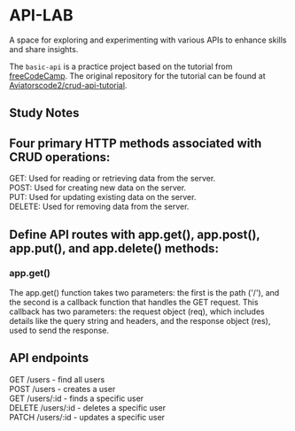 # API-LAB
A space for exploring and experimenting with various APIs to enhance skills and share insights.

The `basic-api` is a practice project based on the tutorial from [freeCodeCamp](https://www.freecodecamp.org/news/create-crud-api-project/). The original repository for the tutorial can be found at [Aviatorscode2/crud-api-tutorial](https://github.com/Aviatorscode2/crud-api-tutorial).

## Study Notes
## Four primary HTTP methods associated with CRUD operations:
GET: Used for reading or retrieving data from the server.<br>
POST: Used for creating new data on the server.<br>
PUT: Used for updating existing data on the server.<br>
DELETE: Used for removing data from the server.

## Define API routes with app.get(), app.post(), app.put(), and app.delete() methods:
### app.get()
The app.get() function takes two parameters: the first is the path ('/'), and the second is a callback function that handles the GET request. This callback has two parameters: the request object (req), which includes details like the query string and headers, and the response object (res), used to send the response.

## API endpoints
GET /users - find all users<br>
POST /users - creates a user<br>
GET /users/:id - finds a specific user<br>
DELETE /users/:id - deletes a specific user<br>
PATCH /users/:id - updates a specific user

